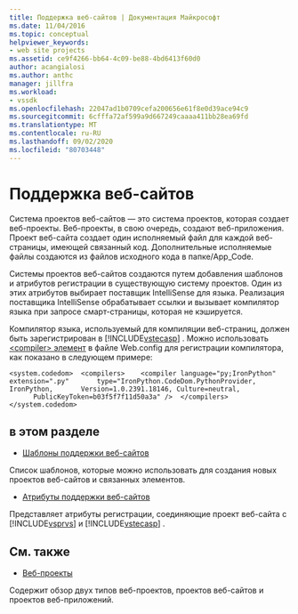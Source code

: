 ```yaml
---
title: Поддержка веб-сайтов | Документация Майкрософт
ms.date: 11/04/2016
ms.topic: conceptual
helpviewer_keywords:
- web site projects
ms.assetid: ce9f4266-bb64-4c09-be88-4bd6413f60d0
author: acangialosi
ms.author: anthc
manager: jillfra
ms.workload:
- vssdk
ms.openlocfilehash: 22047ad1b0709cefa200656e61f8e0d39ace94c9
ms.sourcegitcommit: 6cfffa72af599a9d667249caaaa411bb28ea69fd
ms.translationtype: MT
ms.contentlocale: ru-RU
ms.lasthandoff: 09/02/2020
ms.locfileid: "80703448"
---
```

# <a name="web-site-support"></a>Поддержка веб-сайтов
Система проектов веб-сайтов — это система проектов, которая создает веб-проекты. Веб-проекты, в свою очередь, создают веб-приложения. Проект веб-сайта создает один исполняемый файл для каждой веб-страницы, имеющей связанный код. Дополнительные исполняемые файлы создаются из файлов исходного кода в папке/App_Code.

 Системы проектов веб-сайтов создаются путем добавления шаблонов и атрибутов регистрации в существующую систему проектов. Один из этих атрибутов выбирает поставщик IntelliSense для языка. Реализация поставщика IntelliSense обрабатывает ссылки и вызывает компилятор языка при запросе смарт-страницы, которая не кэшируется.

 Компилятор языка, используемый для компиляции веб-страниц, должен быть зарегистрирован в [!INCLUDE[vstecasp](../../code-quality/includes/vstecasp_md.md)] . Можно использовать [ \<compiler> элемент](/dotnet/framework/configure-apps/file-schema/compiler/compiler-element) в файле Web.config для регистрации компилятора, как показано в следующем примере:

```
<system.codedom>  <compilers>    <compiler language="py;IronPython" extension=".py"       type="IronPython.CodeDom.PythonProvider, IronPython,       Version=1.0.2391.18146, Culture=neutral,       PublicKeyToken=b03f5f7f11d50a3a" />  </compilers></system.codedom>
```

## <a name="in-this-section"></a>в этом разделе
- [Шаблоны поддержки веб-сайтов](../../extensibility/internals/web-site-support-templates.md)

 Список шаблонов, которые можно использовать для создания новых проектов веб-сайтов и связанных элементов.

- [Атрибуты поддержки веб-сайтов](../../extensibility/internals/web-site-support-attributes.md)

 Представляет атрибуты регистрации, соединяющие проект веб-сайта с [!INCLUDE[vsprvs](../../code-quality/includes/vsprvs_md.md)] и [!INCLUDE[vstecasp](../../code-quality/includes/vstecasp_md.md)] .

## <a name="related-sections"></a>См. также
- [Веб-проекты](../../extensibility/internals/web-projects.md)

 Содержит обзор двух типов веб-проектов, проектов веб-сайтов и проектов веб-приложений.
